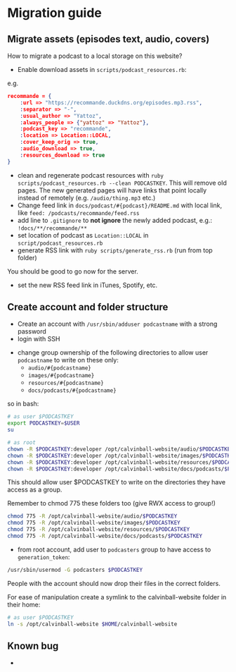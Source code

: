 # Migration guide

## Migrate assets (episodes text, audio, covers)

How to migrate a podcast to a local storage on this website?

- Enable download assets in `scripts/podcast_resources.rb`:

e.g. 

```json
recommande = {
    :url => "https://recommande.duckdns.org/episodes.mp3.rss",
    :separator => "-",
    :usual_author => "Yattoz",
    :always_people => {"yattoz" => "Yattoz"},
    :podcast_key => "recommande",
    :location => Location::LOCAL,
    :cover_keep_orig => true,
    :audio_download => true,
    :resources_download => true
}
```

- clean and regenerate podcast resources with `ruby scripts/podcast_resources.rb --clean PODCASTKEY`. This will remove old pages. The new generated pages will have links that point locally instead of remotely (e.g. `/audio/thing.mp3` etc.)
- Change feed link in `docs/podcast/#{podcast}/README.md` with local link, like `feed: /podcasts/recommande/feed.rss`
- add line to `.gitignore` to **not ignore** the newly added podcast, e.g.: `!docs/**/recommande/**`
- set location of podcast as `Location::LOCAL` in `script/podcast_resources.rb`
- generate RSS link with `ruby scripts/generate_rss.rb` (run from top folder)


You should be good to go now for the server.
- set the new RSS feed link in iTunes, Spotify, etc.

## Create account and folder structure

- Create an account with `/usr/sbin/adduser podcastname` with a strong password
- login with SSH

<!-- 
- create symbolic links (and create folders if they don't exist):

````bash
# as user $PODCASTKEY
export PODCASTKEY=$USER

cp -a /opt/calvinball-website/audio/$PODCASTKEY $HOME/"$PODCASTKEY"_audio
cp -a /opt/calvinball-website/images/$PODCASTKEY/full $HOME/"$PODCASTKEY"_images
cp -a /opt/calvinball-website/resources/$PODCASTKEY $HOME/"$PODCASTKEY"_resources
cp -a /opt/calvinball-website/docs/podcasts/$PODCASTKEY/episodes $HOME/"$PODCASTKEY"_episodes

mkdir $HOME/generation_token
```

```bash
# as user yattoz for user $PODCASTKEY
rm -rf /opt/calvinball-website/audio/$PODCASTKEY
ln -s /home/$PODCASTKEY/"$PODCASTKEY"_audio /opt/calvinball-website/audio/$PODCASTKEY

rm -rf /opt/calvinball-website/images/$PODCASTKEY/full
ln -s /home/$PODCASTKEY/"$PODCASTKEY"_images /opt/calvinball-website/images/$PODCASTKEY/full

rm -rf /opt/calvinball-website/resources/$PODCASTKEY
ln -s /home/$PODCASTKEY/"$PODCASTKEY"_resources /opt/calvinball-website/resources/$PODCASTKEY

rm -rf /opt/calvinball-website/docs/podcasts/$PODCASTKEY/episodes
ln -s /home/$PODCASTKEY/"$PODCASTKEY"_episodes /opt/calvinball-website/docs/podcasts/$PODCASTKEY/episodes

```

-->

- change group ownership of the following directories to allow user `podcastname` to write on these only:
  - `audio/#{podcastname}`
  - `images/#{podcastname}`
  - `resources/#{podcastname}`
  - `docs/podcasts/#{podcastname}`

so in bash:

```bash
# as user $PODCASTKEY
export PODCASTKEY=$USER
su
```

```bash
# as root
chown -R $PODCASTKEY:developer /opt/calvinball-website/audio/$PODCASTKEY
chown -R $PODCASTKEY:developer /opt/calvinball-website/images/$PODCASTKEY
chown -R $PODCASTKEY:developer /opt/calvinball-website/resources/$PODCASTKEY
chown -R $PODCASTKEY:developer /opt/calvinball-website/docs/podcasts/$PODCASTKEY
```

This should allow user $PODCASTKEY to write on the directories they have access as a group.

Remember to chmod 775 these folders too (give RWX access to group!)

```bash
chmod 775 -R /opt/calvinball-website/audio/$PODCASTKEY
chmod 775 -R /opt/calvinball-website/images/$PODCASTKEY
chmod 775 -R /opt/calvinball-website/resources/$PODCASTKEY
chmod 775 -R /opt/calvinball-website/docs/podcasts/$PODCASTKEY
```

<!--
DON'T DO THAT BECAUSE VUEPRESS WANTS TO PARSE THE FOLDERS BELOW IN THE SYMLINK.
SYMLINKS SHOULD BE DECLARED THE OTHER WAY ROUND.
- create symbolic links to facilitate navigation in Filezilla:

````bash
ln -s $HOME/$PODCASTKEY_audio/$USER $HOME
ln -s $HOME/$PODCASTKEY_images/$USER $HOME
ln -s $HOME/$PODCASTKEY_resources/$USER $HOME
ln -s $HOME/$PODCASTKEY_episodes/$USER $HOME
ln -s $HOME/generation_token/$USER $HOME
```

-->

- from root account, add user to `podcasters` group to have access to `generation_token`:

```bash
/usr/sbin/usermod -G podcasters $PODCASTKEY
```


People with the account should now drop their files in the correct folders.

For ease of manipulation create a symlink to the calvinball-website folder in their home:

```bash
# as user $PODCASTKEY
ln -s /opt/calvinball-website $HOME/calvinball-website
```

## Known bug 

-
